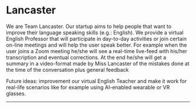 # Lancaster

We are Team Lancaster. Our startup aims to help people that want to improve their language speaking skills (e.g.: English). We provide a virtual English Professor that will participate in day-to-day activities or join certain on-line meetings and will help the user speak better. For example when the user joins a Zoom meeting he/she will see a real-time live-feed with his/her transcription and eventual corrections. At the end he/she will get a summary in a video-format made by Miss Lancaster of the mistakes done at the time of the conversation plus general feedback

Future ideas: improvement our virtual English Teacher and make it work for real-life scenarios like for example using AI-enabled wearable or VR glasses.

---






